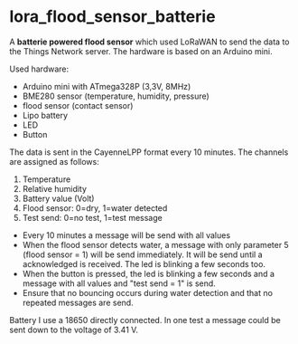 # lora_flood_sensor_batterie
A **batterie powered flood sensor** which used LoRaWAN to send the data to the Things Network server.
The hardware is based on an Arduino mini.

Used hardware:
* Arduino mini with ATmega328P (3,3V, 8MHz)
* BME280 sensor (temperature, humidity, pressure)
* flood sensor (contact sensor)
* Lipo battery
* LED
* Button

The data is sent in the CayenneLPP format every 10 minutes. The channels are assigned as follows:
1. Temperature
2. Relative humidity
4. Battery value (Volt)    
5. Flood sensor: 0=dry, 1=water detected
6. Test send: 0=no test, 1=test message

* Every 10 minutes a message will be send with all values
* When the flood sensor detects water, a message with only parameter 5 (flood sensor = 1) will be send immediately. It will be send until a acknowledged is received. The led is blinking a few seconds too.
* When the button is pressed, the led is blinking a few seconds and a message with all values and "test send = 1" is send.
* Ensure that no bouncing occurs during water detection and that no repeated messages are send.

Battery
I use a 18650 directly connected. In one test a message could be sent down to the voltage of 3.41 V. 
